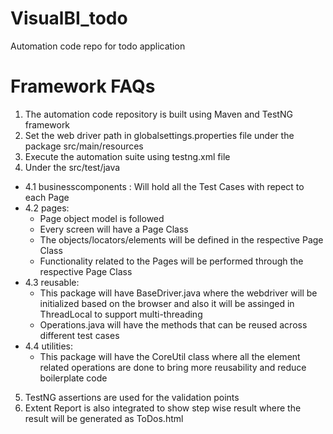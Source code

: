# VisualBI_todo
Automation code repo for todo application

# Framework FAQs
1) The automation code repository is built using Maven and TestNG framework
2) Set the web driver path in globalsettings.properties file under the package src/main/resources
3) Execute the automation suite using testng.xml file
4) Under the src/test/java
  - 4.1 businesscomponents : Will hold all the Test Cases with repect to each Page
  - 4.2 pages:
    - Page object model is followed
    - Every screen will have a Page Class
    - The objects/locators/elements will be defined in the respective Page Class
    - Functionality related to the Pages will be performed through the respective Page Class
  - 4.3 reusable:
    - This package will have BaseDriver.java where the webdriver will be initialized based on the browser and also it will be assinged in ThreadLocal to support multi-threading
    - Operations.java will have the methods that can be reused across different test cases
  - 4.4 utilities:
    - This package will have the CoreUtil class where all the element related operations are done to bring more reusability and reduce boilerplate code
5) TestNG assertions are used for the validation points
6) Extent Report is also integrated to show step wise result where the result will be generated as ToDos.html

